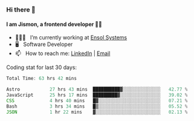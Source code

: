 ### Hi there 👋

#### I am Jismon, a frontend developer 👦🏻

- 🧑🏻‍💻   &nbsp; I’m currently working at <a href='https://www.ensolsystems.com/' target="_blank">Ensol Systems</a>
- 🖥   &nbsp; Software Developer
- 📫   &nbsp; How to reach me: <a href='https://www.linkedin.com/in/jismonthomas/'>LinkedIn</a> | <a href='mailto:hellojismonthomas@gmail.com'>Email</a>

Coding stat for last 30 days:
<!--START_SECTION:waka-->

```javascript
Total Time: 63 hrs 42 mins

Astro           27 hrs 43 mins  ██████████▓░░░░░░░░░░░░░░   42.77 %
JavaScript      25 hrs 17 mins  █████████▓░░░░░░░░░░░░░░░   39.02 %
CSS             4 hrs 40 mins   █▓░░░░░░░░░░░░░░░░░░░░░░░   07.21 %
Bash            3 hrs 34 mins   █▒░░░░░░░░░░░░░░░░░░░░░░░   05.52 %
JSON            1 hr 22 mins    ▓░░░░░░░░░░░░░░░░░░░░░░░░   02.13 %
```

<!--END_SECTION:waka-->

<!--
**jismonthomas/jismonthomas** is a ✨ _special_ ✨ repository because its `README.md` (this file) appears on your GitHub profile.

Here are some ideas to get you started:

- 🔭 I’m currently working on ...
- 🌱 I’m currently learning ...
- 👯 I’m looking to collaborate on ...
- 🤔 I’m looking for help with ...
- 💬 Ask me about ...
- 📫 How to reach me: ...
- 😄 Pronouns: ...
- ⚡ Fun fact: ...
-->
